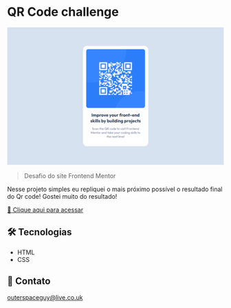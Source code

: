# QR Code challenge

![preview](./.github/preview.png)

> Desafio do site Frontend Mentor

Nesse projeto simples eu repliquei o mais próximo possível o resultado final do Qr code! Gostei muito do resultado!

[🔗 Clique aqui para acessar](https://filipesantos07.github.io/Desafio-qr-code/)

## 🛠️ Tecnologias

- HTML
- CSS

## 💛 Contato

outerspaceguy@live.co.uk